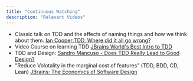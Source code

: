```yaml
---
title: "Continuous Watching"
description: "Relevant Videos"
---
```



- Classic talk on TDD and the affects of naming things and how we think about them. [Ian Cooper:TDD, Where did it all go wrong?](https://vimeo.com/68375232)
- Video Course on learning TDD [JBrains World's Best Intro to TDD](https://online-training.jbrains.ca/courses/wbitdd-01/lectures/133270)
- TDD and Design: [Sandro Mancuso - Does TDD Really Lead to Good Design?](https://www.youtube.com/watch?v=KyFVA4Spcgg)
- "Reduce Volotality in the marginal cost of features" (TDD, BDD, CD, Lean) [JBrains: The Economics of Software Design](https://www.youtube.com/watch?v=TQ9rng6YFeY)
